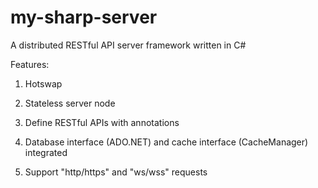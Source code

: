 # my-sharp-server
A distributed RESTful API server framework written in C#

Features:

1. Hotswap

2. Stateless server node

3. Define RESTful APIs with annotations

4. Database interface (ADO.NET) and cache interface (CacheManager) integrated

5. Support "http/https" and "ws/wss" requests
